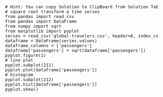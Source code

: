 <pre class="file" data-target="clipboard">
# Hint: You can copy Solution to ClipBoard from Solution Tab
# square root transform a time series
from pandas import read_csv
from pandas import DataFrame
from numpy import sqrt
from matplotlib import pyplot
series = read_csv('global-travelers.csv', header=0, index_col=0, parse_dates=True, squeeze=True)
dataframe = DataFrame(series.values)
dataframe.columns = ['passengers']
dataframe['passengers'] = sqrt(dataframe['passengers'])
pyplot.figure(1)
# line plot
pyplot.subplot(211)
pyplot.plot(dataframe['passengers'])
# histogram
pyplot.subplot(212)
pyplot.hist(dataframe['passengers'])
pyplot.show()
</pre>


